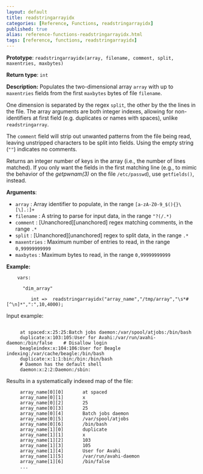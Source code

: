 ```yaml
---
layout: default
title: readstringarrayidx
categories: [Reference, Functions, readstringarrayidx]
published: true
alias: reference-functions-readstringarrayidx.html
tags: [reference, functions, readstringarrayidx]
---
```


**Prototype**: `readstringarrayidx(array, filename, comment, split, maxentries, maxbytes)`

**Return type**: `int`

**Description:** Populates the two-dimensional array `array` with up to 
`maxentries` fields from the first `maxbytes` bytes of file `filename`.

One dimension is separated by the regex `split`, the other by the the lines in
the file. The array arguments are both integer indexes, allowing for 
non-identifiers at first field (e.g. duplicates or names with spaces), unlike 
`readstringarray`.

The `comment` field will strip out unwanted patterns from the file being read, leaving unstripped characters to be split into fields. Using the empty string (`""`) indicates no comments.

Returns an integer number of keys in the array (i.e., the number of lines 
matched). If you only want the fields in the first matching line (e.g., to 
mimic the behavior of the *getpwnam(3)* on the file `/etc/passwd`), use 
`getfields()`, instead.

**Arguments**:

* `array` : Array identifier to populate, in the range
`[a-zA-Z0-9_$(){}\[\].:]+`
* `filename` : A string to parse for input data, in the range `"?(/.*)`
* `comment` : [Unanchored][unanchored] regex matching comments, in the range `.*`
* `split` : [Unanchored][unanchored] regex to split data, in the range `.*`
* `maxentries` : Maximum number of entries to read, in the range
`0,99999999999`
* `maxbytes` : Maximum bytes to read, in the range `0,99999999999`   

**Example:**

```cf3
    vars:

      "dim_array" 

         int =>  readstringarrayidx("array_name","/tmp/array","\s*#[^\n]*",":",10,4000);
```

Input example:

```
     
     at spaced:x:25:25:Batch jobs daemon:/var/spool/atjobs:/bin/bash
     duplicate:x:103:105:User for Avahi:/var/run/avahi-daemon:/bin/false    # Disallow login
     beagleindex:x:104:106:User for Beagle indexing:/var/cache/beagle:/bin/bash
     duplicate:x:1:1:bin:/bin:/bin/bash
     # Daemon has the default shell
     daemon:x:2:2:Daemon:/sbin:
```

Results in a systematically indexed map of the file:

```
     array_name[0][0]       at spaced
     array_name[0][1]       x
     array_name[0][2]       25
     array_name[0][3]       25
     array_name[0][4]       Batch jobs daemon
     array_name[0][5]       /var/spool/atjobs
     array_name[0][6]       /bin/bash
     array_name[1][0]       duplicate
     array_name[1][1]       x
     array_name[1][2]       103
     array_name[1][3]       105
     array_name[1][4]       User for Avahi
     array_name[1][5]       /var/run/avahi-daemon
     array_name[1][6]       /bin/false
     ...
```
